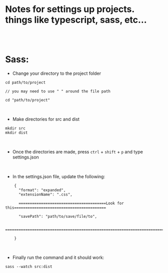 # Notes for settings up projects. things like typescript, sass, etc...

<br>
<br>

<h1><strong>Sass:</strong></h1>

- Change your directory to the project folder

```
cd path/to/project

// you may need to use " " around the file path

cd "path/to/project"
```
<br>

- Make directories for src and dist

```
mkdir src
mkdir dist
```
<br>

- Once the directories are made, press `ctrl` + `shift` + `p` and type settings.json

<br>

- In the settings.json file, update the following:

```
    {
      "format": "expanded",
      "extensionName": ".css",

      =======================================Look for this=========================================

      "savePath": "path/to/save/file/to",

      =============================================================================================

    }
```

<br>

- Finally run the command and it should work:

```
sass --watch src:dist
```
